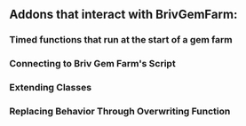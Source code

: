 ## Addons that interact with BrivGemFarm:

### Timed functions that run at the start of a gem farm

### Connecting to Briv Gem Farm's Script

### Extending Classes

### Replacing Behavior Through Overwriting Function
